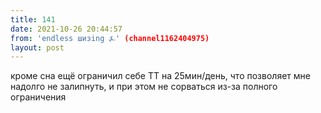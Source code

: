 ```yaml
---
title: 141
date: 2021-10-26 20:44:57
from: 'endless шизing ⍼' (channel1162404975)
layout: post
---
```


кроме сна ещё ограничил себе ТТ на 25мин/день, что позволяет мне надолго не залипнуть, и при этом не сорваться из-за полного ограничения
